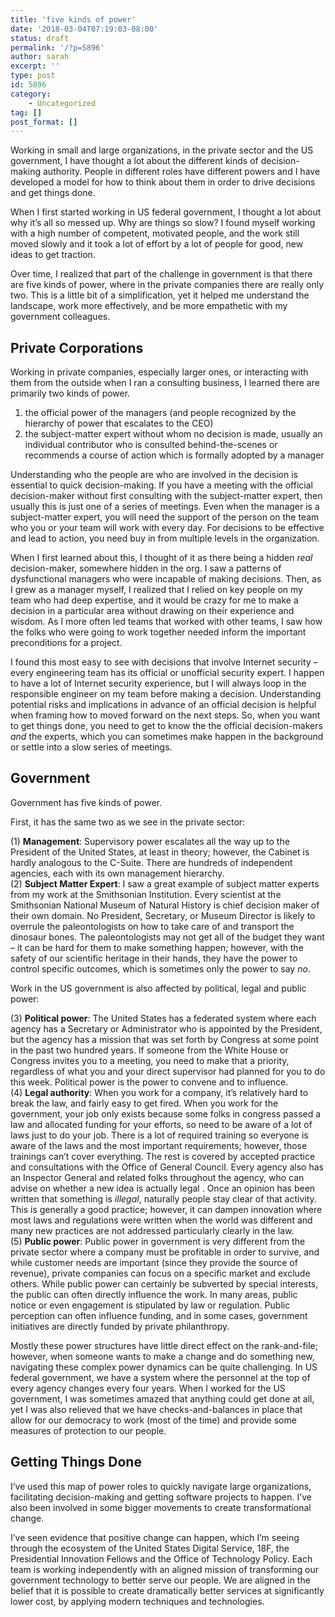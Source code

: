 ```yaml
---
title: 'five kinds of power'
date: '2018-03-04T07:19:03-08:00'
status: draft
permalink: '/?p=5896'
author: sarah
excerpt: ''
type: post
id: 5896
category:
    - Uncategorized
tag: []
post_format: []
---
```

Working in small and large organizations, in the private sector and the US government, I have thought a lot about the different kinds of decision-making authority. People in different roles have different powers and I have developed a model for how to think about them in order to drive decisions and get things done.

When I first started working in US federal government, I thought a lot about why it’s all so messed up. Why are things so slow? I found myself working with a high number of competent, motivated people, and the work still moved slowly and it took a lot of effort by a lot of people for good, new ideas to get traction.

Over time, I realized that part of the challenge in government is that there are five kinds of power, where in the private companies there are really only two. This is a little bit of a simplification, yet it helped me understand the landscape, work more effectively, and be more empathetic with my government colleagues.

Private Corporations
--------------------

Working in private companies, especially larger ones, or interacting with them from the outside when I ran a consulting business, I learned there are primarily two kinds of power.

1. the official power of the managers (and people recognized by the hierarchy of power that escalates to the CEO)
2. the subject-matter expert without whom no decision is made, usually an individual contributor who is consulted behind-the-scenes or recommends a course of action which is formally adopted by a manager

Understanding who the people are who are involved in the decision is essential to quick decision-making. If you have a meeting with the official decision-maker without first consulting with the subject-matter expert, then usually this is just one of a series of meetings. Even when the manager is a subject-matter expert, you will need the support of the person on the team who you or your team will work with every day. For decisions to be effective and lead to action, you need buy in from multiple levels in the organization.

When I first learned about this, I thought of it as there being a hidden *real* decision-maker, somewhere hidden in the org. I saw a patterns of dysfunctional managers who were incapable of making decisions. Then, as I grew as a manager myself, I realized that I relied on key people on my team who had deep expertise, and it would be crazy for me to make a decision in a particular area without drawing on their experience and wisdom. As I more often led teams that worked with other teams, I saw how the folks who were going to work together needed inform the important preconditions for a project.

I found this most easy to see with decisions that involve Internet security – every engineering team has its official or unofficial security expert. I happen to have a lot of Internet security experience, but I will always loop in the responsible engineer on my team before making a decision. Understanding potential risks and implications in advance of an official decision is helpful when framing how to moved forward on the next steps. So, when you want to get things done, you need to get to know the the official decision-makers *and* the experts, which you can sometimes make happen in the background or settle into a slow series of meetings.

Government
----------

Government has five kinds of power.

First, it has the same two as we see in the private sector:

(1) **Management**: Supervisory power escalates all the way up to the President of the United States, at least in theory; however, the Cabinet is hardly analogous to the C-Suite. There are hundreds of independent agencies, each with its own management hierarchy.  
(2) **Subject Matter Expert**: I saw a great example of subject matter experts from my work at the Smithsonian Institution. Every scientist at the Smithsonian National Museum of Natural History is chief decision maker of their own domain. No President, Secretary, or Museum Director is likely to overrule the paleontologists on how to take care of and transport the dinosaur bones. The paleontologists may not get all of the budget they want – it can be hard for them to make something happen; however, with the safety of our scientific heritage in their hands, they have the power to control specific outcomes, which is sometimes only the power to say *no*.

Work in the US government is also affected by political, legal and public power:

(3) **Political power**: The United States has a federated system where each agency has a Secretary or Administrator who is appointed by the President, but the agency has a mission that was set forth by Congress at some point in the past two hundred years. If someone from the White House or Congress invites you to a meeting, you need to make that a priority, regardless of what you and your direct supervisor had planned for you to do this week. Political power is the power to convene and to influence.  
(4) **Legal authority**: When you work for a company, it’s relatively hard to break the law, and fairly easy to get fired. When you work for the government, your job only exists because some folks in congress passed a law and allocated funding for your efforts, so need to be aware of a lot of laws just to do your job. There is a lot of required training so everyone is aware of the laws and the most important requirements; however, those trainings can’t cover everything. The rest is covered by accepted practice and consultations with the Office of General Council. Every agency also has an Inspector General and related folks throughout the agency, who can advise on whether a new idea is actually legal . Once an opinion has been written that something is *illegal*, naturally people stay clear of that activity. This is generally a good practice; however, it can dampen innovation where most laws and regulations were written when the world was different and many new practices are not addressed particularly clearly in the law.  
(5) **Public power**: Public power in government is very different from the private sector where a company must be profitable in order to survive, and while customer needs are important (since they provide the source of revenue), private companies can focus on a specific market and exclude others. While public power can certainly be subverted by special interests, the public can often directly influence the work. In many areas, public notice or even engagement is stipulated by law or regulation. Public perception can often influence funding, and in some cases, government initiatives are directly funded by private philanthropy.

Mostly these power structures have little direct effect on the rank-and-file; however, when someone wants to make a change and do something new, navigating these complex power dynamics can be quite challenging. In US federal government, we have a system where the personnel at the top of every agency changes every four years. When I worked for the US government, I was sometimes amazed that anything could get done at all, yet I was also relieved that we have checks-and-balances in place that allow for our democracy to work (most of the time) and provide some measures of protection to our people.

Getting Things Done
-------------------

I’ve used this map of power roles to quickly navigate large organizations, facilitating decision-making and getting software projects to happen. I’ve also been involved in some bigger movements to create transformational change.

I’ve seen evidence that positive change can happen, which I’m seeing through the ecosystem of the United States Digital Service, 18F, the Presidential Innovation Fellows and the Office of Technology Policy. Each team is working independently with an aligned mission of transforming our government technology to better serve our people. We are aligned in the belief that it is possible to create dramatically better services at significantly lower cost, by applying modern techniques and technologies.